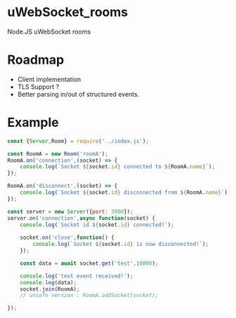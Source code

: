 # uWebSocket_rooms
Node.JS uWebSocket rooms

# Roadmap 

- Client implementation
- TLS Support ?
- Better parsing in/out of structured events.

# Example 

```js
const {Server,Room} = require('../index.js'); 

const RoomA = new Room('roomA');
RoomA.on('connection',(socket) => {
    console.log(`Socket ${socket.id} connected to ${RoomA.name}`);
}); 

RoomA.on('disconnect',(socket) => {
    console.log(`Socket ${socket.id} disconnected from ${RoomA.name}`);
});

const server = new Server({port: 3000});
server.on('connection',async function(socket) {
    console.log(`Socket id ${socket.id} connected!`);
    
    socket.on('close',function() {
        console.log(`Socket ${socket.id} is now disconnected!`);
    });

    const data = await socket.get('test',10000);

    console.log('test event received!');
    console.log(data);
    socket.join(RoomA); 
    // unsafe version : RoomA.addSocket(socket);

});
```